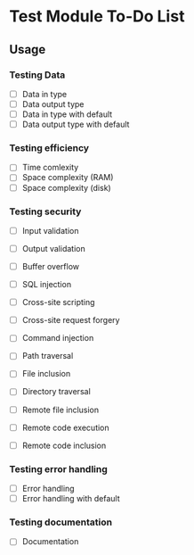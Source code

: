 # Test Module To-Do List
## Usage

### Testing Data
- [ ] Data in type
- [ ] Data output type
- [ ] Data in type with default
- [ ] Data output type with default

### Testing efficiency
- [ ] Time comlexity
- [ ] Space complexity (RAM)
- [ ] Space complexity (disk)

### Testing security
- [ ] Input validation
- [ ] Output validation
- [ ] Buffer overflow
- [ ] SQL injection
- [ ] Cross-site scripting
- [ ] Cross-site request forgery
- [ ] Command injection
- [ ] Path traversal
- [ ] File inclusion
- [ ] Directory traversal
- [ ] Remote file inclusion
- [ ] Remote code execution
- [ ] Remote code inclusion



### Testing error handling
- [ ] Error handling
- [ ] Error handling with default

### Testing documentation
- [ ] Documentation




